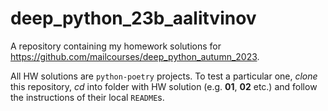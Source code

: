 # deep_python_23b_aalitvinov

A repository containing my homework solutions for <https://github.com/mailcourses/deep_python_autumn_2023>.

All HW solutions are `python-poetry` projects. To test a particular one, _clone_ this repository, _cd_ into folder
with HW solution (e.g. **01**, **02** etc.) and follow the instructions of their local `README`s.
